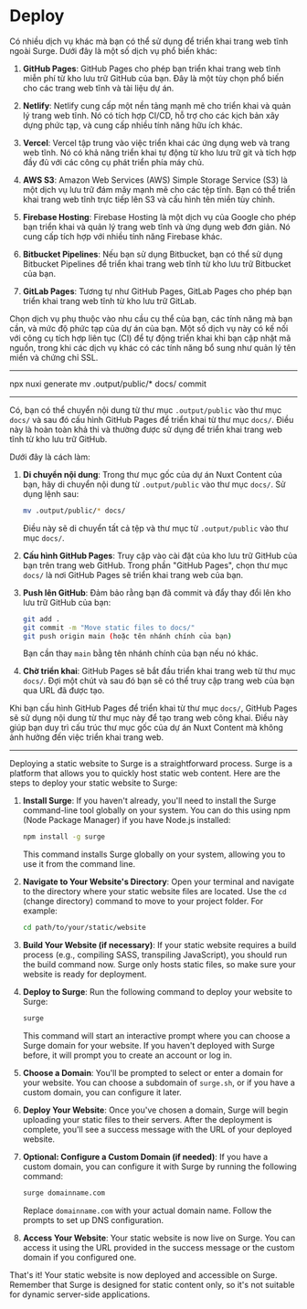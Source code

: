 # Deploy

Có nhiều dịch vụ khác mà bạn có thể sử dụng để triển khai trang web tĩnh ngoài Surge. Dưới đây là một số dịch vụ phổ biến khác:

1. **GitHub Pages**: GitHub Pages cho phép bạn triển khai trang web tĩnh miễn phí từ kho lưu trữ GitHub của bạn. Đây là một tùy chọn phổ biến cho các trang web tĩnh và tài liệu dự án.

2. **Netlify**: Netlify cung cấp một nền tảng mạnh mẽ cho triển khai và quản lý trang web tĩnh. Nó có tích hợp CI/CD, hỗ trợ cho các kịch bản xây dựng phức tạp, và cung cấp nhiều tính năng hữu ích khác.

3. **Vercel**: Vercel tập trung vào việc triển khai các ứng dụng web và trang web tĩnh. Nó có khả năng triển khai tự động từ kho lưu trữ git và tích hợp đầy đủ với các công cụ phát triển phía máy chủ.

4. **AWS S3**: Amazon Web Services (AWS) Simple Storage Service (S3) là một dịch vụ lưu trữ đám mây mạnh mẽ cho các tệp tĩnh. Bạn có thể triển khai trang web tĩnh trực tiếp lên S3 và cấu hình tên miền tùy chỉnh.

5. **Firebase Hosting**: Firebase Hosting là một dịch vụ của Google cho phép bạn triển khai và quản lý trang web tĩnh và ứng dụng web đơn giản. Nó cung cấp tích hợp với nhiều tính năng Firebase khác.

6. **Bitbucket Pipelines**: Nếu bạn sử dụng Bitbucket, bạn có thể sử dụng Bitbucket Pipelines để triển khai trang web tĩnh từ kho lưu trữ Bitbucket của bạn.

7. **GitLab Pages**: Tương tự như GitHub Pages, GitLab Pages cho phép bạn triển khai trang web tĩnh từ kho lưu trữ GitLab.

Chọn dịch vụ phụ thuộc vào nhu cầu cụ thể của bạn, các tính năng mà bạn cần, và mức độ phức tạp của dự án của bạn. Một số dịch vụ này có kế nối với công cụ tích hợp liên tục (CI) để tự động triển khai khi bạn cập nhật mã nguồn, trong khi các dịch vụ khác có các tính năng bổ sung như quản lý tên miền và chứng chỉ SSL.

---

npx nuxi generate
mv .output/public/\* docs/
commit

---

Có, bạn có thể chuyển nội dung từ thư mục `.output/public` vào thư mục `docs/` và sau đó cấu hình GitHub Pages để triển khai từ thư mục `docs/`. Điều này là hoàn toàn khả thi và thường được sử dụng để triển khai trang web tĩnh từ kho lưu trữ GitHub.

Dưới đây là cách làm:

1. **Di chuyển nội dung**: Trong thư mục gốc của dự án Nuxt Content của bạn, hãy di chuyển nội dung từ `.output/public` vào thư mục `docs/`. Sử dụng lệnh sau:

   ```bash
   mv .output/public/* docs/
   ```

   Điều này sẽ di chuyển tất cả tệp và thư mục từ `.output/public` vào thư mục `docs/`.

2. **Cấu hình GitHub Pages**: Truy cập vào cài đặt của kho lưu trữ GitHub của bạn trên trang web GitHub. Trong phần "GitHub Pages", chọn thư mục `docs/` là nơi GitHub Pages sẽ triển khai trang web của bạn.

3. **Push lên GitHub**: Đảm bảo rằng bạn đã commit và đẩy thay đổi lên kho lưu trữ GitHub của bạn:

   ```bash
   git add .
   git commit -m "Move static files to docs/"
   git push origin main (hoặc tên nhánh chính của bạn)
   ```

   Bạn cần thay `main` bằng tên nhánh chính của bạn nếu nó khác.

4. **Chờ triển khai**: GitHub Pages sẽ bắt đầu triển khai trang web từ thư mục `docs/`. Đợi một chút và sau đó bạn sẽ có thể truy cập trang web của bạn qua URL đã được tạo.

Khi bạn cấu hình GitHub Pages để triển khai từ thư mục `docs/`, GitHub Pages sẽ sử dụng nội dung từ thư mục này để tạo trang web công khai. Điều này giúp bạn duy trì cấu trúc thư mục gốc của dự án Nuxt Content mà không ảnh hưởng đến việc triển khai trang web.

---

Deploying a static website to Surge is a straightforward process. Surge is a platform that allows you to quickly host static web content. Here are the steps to deploy your static website to Surge:

1. **Install Surge**: If you haven't already, you'll need to install the Surge command-line tool globally on your system. You can do this using npm (Node Package Manager) if you have Node.js installed:

   ```bash
   npm install -g surge
   ```

   This command installs Surge globally on your system, allowing you to use it from the command line.

2. **Navigate to Your Website's Directory**: Open your terminal and navigate to the directory where your static website files are located. Use the `cd` (change directory) command to move to your project folder. For example:

   ```bash
   cd path/to/your/static/website
   ```

3. **Build Your Website (if necessary)**: If your static website requires a build process (e.g., compiling SASS, transpiling JavaScript), you should run the build command now. Surge only hosts static files, so make sure your website is ready for deployment.

4. **Deploy to Surge**: Run the following command to deploy your website to Surge:

   ```bash
   surge
   ```

   This command will start an interactive prompt where you can choose a Surge domain for your website. If you haven't deployed with Surge before, it will prompt you to create an account or log in.

5. **Choose a Domain**: You'll be prompted to select or enter a domain for your website. You can choose a subdomain of `surge.sh`, or if you have a custom domain, you can configure it later.

6. **Deploy Your Website**: Once you've chosen a domain, Surge will begin uploading your static files to their servers. After the deployment is complete, you'll see a success message with the URL of your deployed website.

7. **Optional: Configure a Custom Domain (if needed)**: If you have a custom domain, you can configure it with Surge by running the following command:

   ```bash
   surge domainname.com
   ```

   Replace `domainname.com` with your actual domain name. Follow the prompts to set up DNS configuration.

8. **Access Your Website**: Your static website is now live on Surge. You can access it using the URL provided in the success message or the custom domain if you configured one.

That's it! Your static website is now deployed and accessible on Surge. Remember that Surge is designed for static content only, so it's not suitable for dynamic server-side applications.
